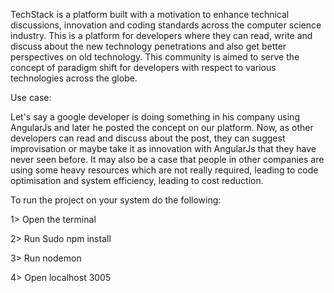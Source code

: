 TechStack is a platform built with a motivation to enhance technical discussions, innovation and coding standards across the computer science industry. This is a platform for developers where they can read, write and discuss about the new technology penetrations and also get better perspectives on old technology. This community is aimed to serve the concept of paradigm shift for developers with respect to various technologies across the globe.

Use case: 

Let's say a google developer is doing something in his company using AngularJs and later he posted the concept on our platform. Now, as other developers can read and discuss about the post, they can suggest improvisation or maybe take it as innovation with AngularJs that they have never seen before. It may also be a case that people in other companies are using some heavy resources which are not really required, leading to code optimisation and system efficiency, leading to cost reduction.

To run the project on your system do the following:

1> Open the terminal

2> Run Sudo npm install

3> Run nodemon

4> Open localhost 3005
